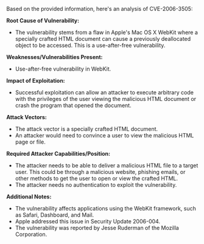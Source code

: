 Based on the provided information, here's an analysis of CVE-2006-3505:

**Root Cause of Vulnerability:**
- The vulnerability stems from a flaw in Apple's Mac OS X WebKit where a specially crafted HTML document can cause a previously deallocated object to be accessed. This is a use-after-free vulnerability.

**Weaknesses/Vulnerabilities Present:**
- Use-after-free vulnerability in WebKit.

**Impact of Exploitation:**
- Successful exploitation can allow an attacker to execute arbitrary code with the privileges of the user viewing the malicious HTML document or crash the program that opened the document.

**Attack Vectors:**
- The attack vector is a specially crafted HTML document.
- An attacker would need to convince a user to view the malicious HTML page or file.

**Required Attacker Capabilities/Position:**
- The attacker needs to be able to deliver a malicious HTML file to a target user. This could be through a malicious website, phishing emails, or other methods to get the user to open or view the crafted HTML.
- The attacker needs no authentication to exploit the vulnerability.

**Additional Notes:**
- The vulnerability affects applications using the WebKit framework, such as Safari, Dashboard, and Mail.
- Apple addressed this issue in Security Update 2006-004.
- The vulnerability was reported by Jesse Ruderman of the Mozilla Corporation.